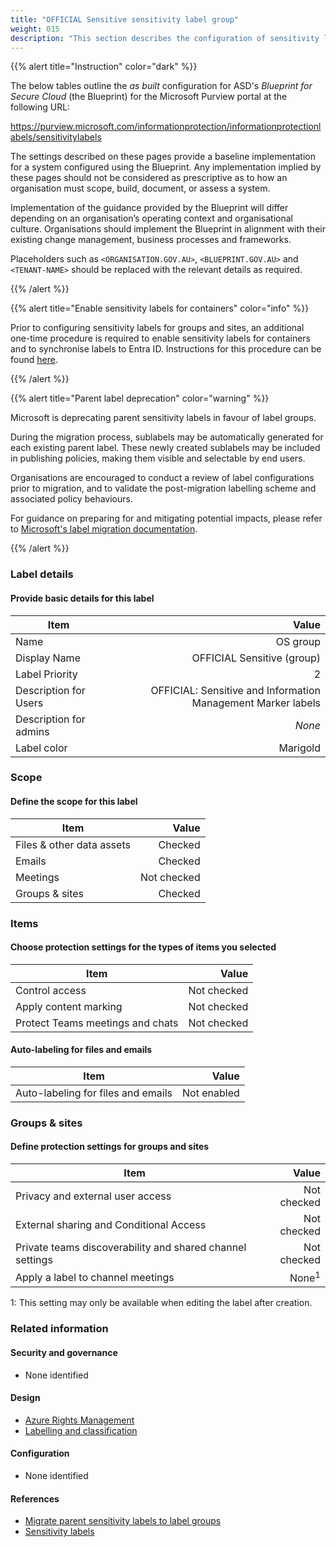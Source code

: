 ```yaml
---
title: "OFFICIAL Sensitive sensitivity label group"
weight: 015
description: "This section describes the configuration of sensitivity labels within Microsoft Purview associated with systems built according to guidance in ASD's Blueprint for Secure Cloud."
---
```


{{% alert title="Instruction" color="dark" %}}

The below tables outline the _as built_ configuration for ASD's _Blueprint for Secure Cloud_ (the Blueprint) for the Microsoft Purview portal at the following URL:

<https://purview.microsoft.com/informationprotection/informationprotectionlabels/sensitivitylabels>

The settings described on these pages provide a baseline implementation for a system configured using the Blueprint. Any implementation implied by these pages should not be considered as prescriptive as to how an organisation must scope, build, document, or assess a system.

Implementation of the guidance provided by the Blueprint will differ depending on an organisation’s operating context and organisational culture. Organisations should implement the Blueprint in alignment with their existing change management, business processes and frameworks.

Placeholders such as `<ORGANISATION.GOV.AU>`, `<BLUEPRINT.GOV.AU>` and `<TENANT-NAME>` should be replaced with the relevant details as required.

{{% /alert %}}

{{% alert title="Enable sensitivity labels for containers" color="info" %}}

Prior to configuring sensitivity labels for groups and sites, an additional one-time procedure is required to enable sensitivity labels for containers and to synchronise labels to Entra ID. Instructions for this procedure can be found [here](https://learn.microsoft.com/en-au/purview/sensitivity-labels-teams-groups-sites#how-to-enable-sensitivity-labels-for-containers-and-synchronize-labels).

{{% /alert %}}

{{% alert title="Parent label deprecation" color="warning" %}}

Microsoft is deprecating parent sensitivity labels in favour of label groups.

During the migration process, sublabels may be automatically generated for each existing parent label. These newly created sublabels may be included in publishing policies, making them visible and selectable by end users.

Organisations are encouraged to conduct a review of label configurations prior to migration, and to validate the post-migration labelling scheme and associated policy behaviours.

For guidance on preparing for and mitigating potential impacts, please refer to [Microsoft's label migration documentation](https://learn.microsoft.com/en-au/purview/migrate-sensitivity-label-scheme).

{{% /alert %}}

### Label details

#### Provide basic details for this label

| Item                   |                                                        Value |
| ---------------------- | -----------------------------------------------------------: |
| Name                   |                                                     OS group |
| Display Name           |                                   OFFICIAL Sensitive (group) |
| Label Priority         |                                                            2 |
| Description for Users  | OFFICIAL: Sensitive and Information Management Marker labels |
| Description for admins |                                                       _None_ |
| Label color            |                                                     Marigold |

### Scope

#### Define the scope for this label

| Item                      |       Value |
| ------------------------- | ----------: |
| Files & other data assets |     Checked |
| Emails                    |     Checked |
| Meetings                  | Not checked |
| Groups & sites            |     Checked |

### Items

#### Choose protection settings for the types of items you selected

| Item                             |       Value |
| -------------------------------- | ----------: |
| Control access                   | Not checked |
| Apply content marking            | Not checked |
| Protect Teams meetings and chats | Not checked |

#### Auto-labeling for files and emails

| Item                               |       Value |
| ---------------------------------- | ----------: |
| Auto-labeling for files and emails | Not enabled |

### Groups & sites

#### Define protection settings for groups and sites

| Item                                                      |            Value |
| --------------------------------------------------------- | ---------------: |
| Privacy and external user access                          |      Not checked |
| External sharing and Conditional Access                   |      Not checked |
| Private teams discoverability and shared channel settings |      Not checked |
| Apply a label to channel meetings                         | None<sup>1</sup> |

1: This setting may only be available when editing the label after creation.

### Related information

#### Security and governance

- None identified

#### Design

- [Azure Rights Management](/design/shared-services/purview/azure-rights-management)
- [Labelling and classification](/design/shared-services/purview/labelling-and-classification)

#### Configuration

- None identified

#### References

- [Migrate parent sensitivity labels to label groups](https://learn.microsoft.com/en-au/purview/migrate-sensitivity-label-scheme)
- [Sensitivity labels](https://learn.microsoft.com/en-gb/purview/sensitivity-labels)
